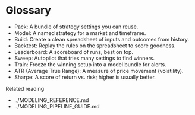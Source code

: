 # Glossary

- Pack: A bundle of strategy settings you can reuse.
- Model: A named strategy for a market and timeframe.
- Build: Create a clean spreadsheet of inputs and outcomes from history.
- Backtest: Replay the rules on the spreadsheet to score goodness.
- Leaderboard: A scoreboard of runs, best on top.
- Sweep: Autopilot that tries many settings to find winners.
- Train: Freeze the winning setup into a model bundle for alerts.
- ATR (Average True Range): A measure of price movement (volatility).
- Sharpe: A score of return vs. risk; higher is usually better.

Related reading
- ../MODELING_REFERENCE.md
- ../MODELING_PIPELINE_GUIDE.md
